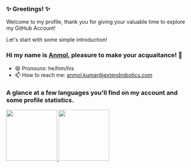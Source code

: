 ### ✨ Greetings! ✨ 

Welcome to my profile, thank you for giving your valuable time to explore my GitHub Account!

Let's start with some simple introduction!

### Hi my name is [Anmol](https://www.anmolkumar.me), pleasure to make your acquaitance! 👋

- 😄 Pronouns: he/him/his
- 📫 How to reach me: anmol.kumar@extendrobotics.com


### A glance at a few languages you'll find on my account and some profile statistics.

<a href="https://github.com/AnmolKumarER"><img height="137px" src="https://github-readme-stats.vercel.app/api?username=AzvenusK&hide_title=true&hide_border=true&show_icons=true&include_all_commits=true&count_private=true&line_height=21&text_color=000&icon_color=000&bg_color=0,ea6161,ffc64d,fffc4d,52fa5a&theme=graywhite" />
  <img height="137px" src="https://github-readme-stats.vercel.app/api/top-langs/?username=AnmolKumarER&hide=html&hide_title=true&hide_border=true&layout=compact&langs_count=6&exclude_repo=comp426,Redventures-Movie-Quotes&text_color=000&icon_color=fff&bg_color=0,52fa5a,4dfcff,c64dff&theme=graywhite" /></a>
